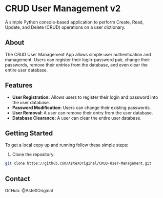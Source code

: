 # CRUD User Management v2

A simple Python console-based application to perform Create, Read, Update, and Delete (CRUD) operations on a user dictionary.

## About

The CRUD User Management App allows simple user authentication and management. Users can register their login-password pair, change their passwords, remove their entries from the database, and even clear the entire user database.

## Features
- **User Registration:** Allows users to register their login and password into the user database.
- **Password Modification:** Users can change their existing passwords.
- **User Removal:** A user can remove their entry from the user database.
- **Database Clearance:** A user can clear the entire user database.
## Getting Started

To get a local copy up and running follow these simple steps:

1. Clone the repository: 
```bash
git clone https://github.com/AsteXOriginal/CRUD-User-Management.git
```

## Contact

GitHub: @AsteXOriginal
